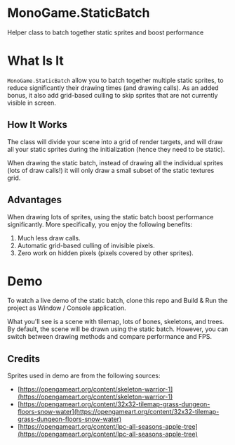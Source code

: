 # MonoGame.StaticBatch

Helper class to batch together static sprites and boost performance

# What Is It

`MonoGame.StaticBatch` allow you to batch together multiple static sprites, to reduce significantly their drawing times (and drawing calls).
As an added bonus, it also add grid-based culling to skip sprites that are not currently visible in screen.

## How It Works

The class will divide your scene into a grid of render targets, and will draw all your static sprites during the initialization (hence they need to be static).

When drawing the static batch, instead of drawing all the individual sprites (lots of draw calls!) it will only draw a small subset of the static textures grid.

## Advantages

When drawing lots of sprites, using the static batch boost performance significantly. More specifically, you enjoy the following benefits:

1. Much less draw calls.
2. Automatic grid-based culling of invisible pixels.
3. Zero work on hidden pixels (pixels covered by other sprites).

# Demo

To watch a live demo of the static batch, clone this repo and Build & Run the project as Window / Console application.

What you'll see is a scene with tilemap, lots of bones, skeletons, and trees. 
By default, the scene will be drawn using the static batch. However, you can switch between drawing methods and compare performance and FPS.

## Credits

Sprites used in demo are from the following sources:

- [https://opengameart.org/content/skeleton-warrior-1](https://opengameart.org/content/skeleton-warrior-1)
- [https://opengameart.org/content/32x32-tilemap-grass-dungeon-floors-snow-water](https://opengameart.org/content/32x32-tilemap-grass-dungeon-floors-snow-water)
- [https://opengameart.org/content/lpc-all-seasons-apple-tree](https://opengameart.org/content/lpc-all-seasons-apple-tree)
